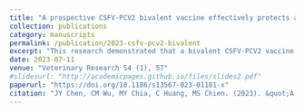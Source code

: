 ```yaml
---
title: "A prospective CSFV-PCV2 bivalent vaccine effectively protects against classical swine fever virus and porcine circovirus type 2 dual challenge and prevents horizontal transmission"
collection: publications
category: manuscripts
permalink: /publication/2023-csfv-pcv2-bivalent
excerpt: "This research demonstrated that a bivalent CSFV-PCV2 vaccine provides effective protection against dual viral challenge and prevents horizontal transmission."
date: 2023-07-11
venue: "Veterinary Research 54 (1), 57"
#slidesurl: "http://academicpages.github.io/files/slides2.pdf"
paperurl: "https://doi.org/10.1186/s13567-023-01181-x"
citation: "JY Chen, CM Wu, MY Chia, C Huang, MS Chien. (2023). &quot;A prospective CSFV-PCV2 bivalent vaccine effectively protects against classical swine fever virus and porcine circovirus type 2 dual challenge and prevents horizontal transmission.&quot; <i>Veterinary Research</i> 54(1):57."
---
```

